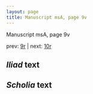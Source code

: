 ```yaml
---
layout: page
title: Manuscript msA, page 9v
---
```


Manuscript msA, page 9v

prev:  [9r](../9r) | next:  [10r](../10r)

## *Iliad* text



## *Scholia* text

